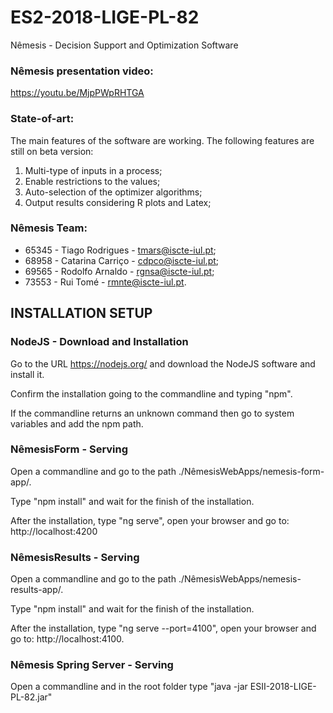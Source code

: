 # ES2-2018-LIGE-PL-82
Nêmesis - Decision Support and Optimization Software

### Nêmesis presentation video:
https://youtu.be/MjpPWpRHTGA

### State-of-art:
The main features of the software are working.
The following features are still on beta version:
1. Multi-type of inputs in a process;
2. Enable restrictions to the values;
3. Auto-selection of the optimizer algorithms;
4. Output results considering R plots and Latex;

### Nêmesis Team:
* 65345 - Tiago Rodrigues - tmars@iscte-iul.pt;
* 68958 - Catarina Carriço - cdpco@iscte-iul.pt;
* 69565 - Rodolfo Arnaldo - rgnsa@iscte-iul.pt;
* 73553 - Rui Tomé - rmnte@iscte-iul.pt.


## INSTALLATION SETUP
### NodeJS - Download and Installation
Go to the URL https://nodejs.org/ and download the NodeJS software and install it.

Confirm the installation going to the commandline and typing "npm".

If the commandline returns an unknown command then go to system variables and add the npm path.

### NêmesisForm - Serving
Open a commandline and go to the path ./NêmesisWebApps/nemesis-form-app/.

Type "npm install" and wait for the finish of the installation.

After the installation, type "ng serve", open your browser and go to: http://localhost:4200

### NêmesisResults - Serving
Open a commandline and go to the path ./NêmesisWebApps/nemesis-results-app/.

Type "npm install" and wait for the finish of the installation.

After the installation, type "ng serve --port=4100", open your browser and go to: http://localhost:4100.

### Nêmesis Spring Server - Serving
Open a commandline and in the root folder type "java -jar ESII-2018-LIGE-PL-82.jar"
